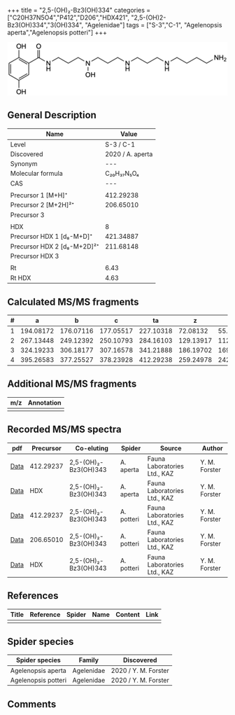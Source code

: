 +++
title = "2,5-(OH)₂-Bz3(OH)334"
categories = ["C20H37N5O4","P412","D206","HDX421",
"2,5-(OH)2-Bz3(OH)334","3(OH)334",
"Agelenidae"]
tags = ["S-3","C-1",
"Agelenopsis aperta","Agelenopsis potteri"]
+++

![](/img/2-5-OH2-Bz3(OH)334.png)

## General Description

| Name                        | Value            |
|-----------------------------|------------------|
| Level                       | S-3 / C-1        |
| Discovered                  | 2020 / A. aperta |
| Synonym                     | ---              |
| Molecular formula           | C₂₀H₃₇N₅O₄       |
| CAS                         | ---              |
|                             |                  |
| Precursor 1 [M+H]⁺          | 412.29238        |
| Precursor 2 [M+2H]²⁺        | 206.65010        |
| Precursor 3                 |                  |
|                             |                  |
| HDX                         | 8                |
| Precursor HDX 1 [d₈-M+D]⁺   | 421.34887        |
| Precursor HDX 2 [d₈-M+2D]²⁺ | 211.68148        |
| Precursor HDX 3             |                  |
|                             |                  |
| Rt                          | 6.43             |
| Rt HDX                      | 4.63             |

## Calculated MS/MS fragments

| # | a         | b         | c         | ta        | z         | y         | tz        |
|---|-----------|-----------|-----------|-----------|-----------|-----------|-----------|
| 1 | 194.08172 | 176.07116 | 177.05517 | 227.10318 | 72.08132  | 55.05477  | 89.10787  |
| 2 | 267.13448 | 249.12392 | 250.10793 | 284.16103 | 129.13917 | 112.11262 | 146.16572 |
| 3 | 324.19233 | 306.18177 | 307.16578 | 341.21888 | 186.19702 | 169.17047 | 219.21848 |
| 4 | 395.26583 | 377.25527 | 378.23928 | 412.29238 | 259.24978 | 242.22323 | 276.27633 |

## Additional MS/MS fragments

| m/z       | Annotation |
|-----------|------------|
|           |            |

## Recorded MS/MS spectra

| pdf                                                                        | Precursor | Co-eluting           | Spider    | Source                       | Author        |
|----------------------------------------------------------------------------|-----------|----------------------|-----------|------------------------------|---------------|
| [Data](/pdf/A-aperta/412_2-5-OH2-Bz3(OH)334_2-5-OH2-Bz3(OH)343_Aa.pdf)     | 412.29237 | 2,5-(OH)₂-Bz3(OH)343 | A. aperta | Fauna Laboratories Ltd., KAZ | Y. M. Forster |
| [Data](/pdf/A-aperta/412_2-5-OH2-Bz3(OH)334_2-5-OH2-Bz3(OH)343_Aa_HDX.pdf) | HDX       | 2,5-(OH)₂-Bz3(OH)343 | A. aperta | Fauna Laboratories Ltd., KAZ | Y. M. Forster |
| [Data](/pdf/A-potteri/412_2-5-OH2-Bz3(OH)334_2-5-OH2-Bz3(OH)343_Ap.pdf) | 412.29237 | 2,5-(OH)₂-Bz3(OH)343          | A. potteri | Fauna Laboratories Ltd., KAZ | Y. M. Forster |
| [Data](/pdf/A-potteri/412_2-5-OH2-Bz3(OH)334_2-5-OH2-Bz3(OH)343_Ap_2.pdf) | 206.65010 | 2,5-(OH)₂-Bz3(OH)343          | A. potteri | Fauna Laboratories Ltd., KAZ | Y. M. Forster |
| [Data](/pdf/A-potteri/412_2-5-OH2-Bz3(OH)334_2-5-OH2-Bz3(OH)343_Ap_HDX.pdf) | HDX | 2,5-(OH)₂-Bz3(OH)343          | A. potteri | Fauna Laboratories Ltd., KAZ | Y. M. Forster |

## References

| Title     | Reference   | Spider    | Name   | Content  | Link |
|-----------|-------------|-----------|--------|----------|-----|
|           |             |           |        |          |     |

## Spider species

| Spider species     | Family     | Discovered           |
|--------------------|------------|----------------------|
| Agelenopsis aperta | Agelenidae | 2020 / Y. M. Forster |
| Agelenopsis potteri | Agelenidae | 2020 / Y. M. Forster |

## Comments